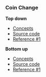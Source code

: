 ### Coin Change
**Top down**
- [Concepts](images/)
- [Source code](source/)
- [Reference #1]()

**Bottom up**
- [Concepts](images/)
- [Source code](source/)
- [Reference #1]()
